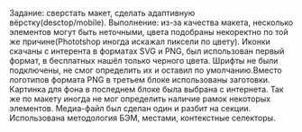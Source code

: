 Задание: сверстать макет, сделать адаптивную вёрстку(desctop/mobile).
Выполнение: из-за качества макета, несколько элементов могут быть неточными, цвета подобраны некоректно по той же причине(Phototshop иногда искажал пиксели по цвету). Иконки скачаны с интерента в форматах SVG и PNG, был использован первый формат, в бесплатных нашёл только черного цвета. Шрифты не были подключены, не смог определить их и оставил по умолчанию.Вместо логотипов формата PNG в третьем блоке использованы заготовки. Картинка для фона в последнем блоке была выбрана с интернета. Так же по макету иногда не мог определить наличие рамок некоторых элементов. Медиа-файл был сделан один и разбит на секции. Использована методология БЭМ,  местами, контекстные селекторы.
